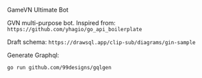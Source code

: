 GameVN Ultimate Bot

GVN multi-purpose bot. Inspired from: `https://github.com/yhagio/go_api_boilerplate`

Draft schema: `https://drawsql.app/clip-sub/diagrams/gin-sample`

Generate Graphql:

```
go run github.com/99designs/gqlgen
```
